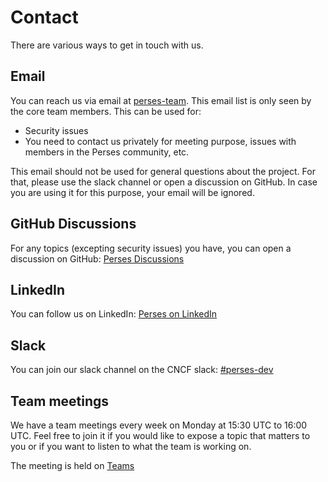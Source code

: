 # Contact

There are various ways to get in touch with us.

## Email

You can reach us via email at [perses-team](https://groups.google.com/g/perses-team). This email list is only seen by
the core team members. This can be used for:

- Security issues
- You need to contact us privately for meeting purpose, issues with members in the Perses community, etc.

This email should not be used for general questions about the project. For that, please use the slack channel or open a
discussion on GitHub. In case you are using it for this purpose, your email will be ignored.

## GitHub Discussions

For any topics (excepting security issues) you have, you can open a discussion on
GitHub: [Perses Discussions](https://github.com/perses/perses/discussions)

## LinkedIn

You can follow us on LinkedIn: [Perses on LinkedIn](https://linkedin.com/company/persesdev)

## Slack

You can join our slack channel on the CNCF slack: [#perses-dev](https://cloud-native.slack.com/messages/C07KQR95WBE)

## Team meetings

We have a team meetings every week on Monday at 15:30 UTC to 16:00 UTC. Feel free to join it if you would like to expose
a topic that matters to you or if you want to listen to what the team is working on.

The meeting is held
on [Teams](https://teams.microsoft.com/l/meetup-join/19%3ameeting_ZDM0MzkxNGYtYjczZS00NTAwLWE5ZjYtMjEwYWUxYmIyZDcw%40thread.v2/0?context=%7b%22Tid%22%3a%22b3f4f7c2-72ce-4192-aba4-d6c7719b5766%22%2c%22Oid%22%3a%22a3e74966-f89f-4c55-94e6-a99424aa5995%22%7d)
